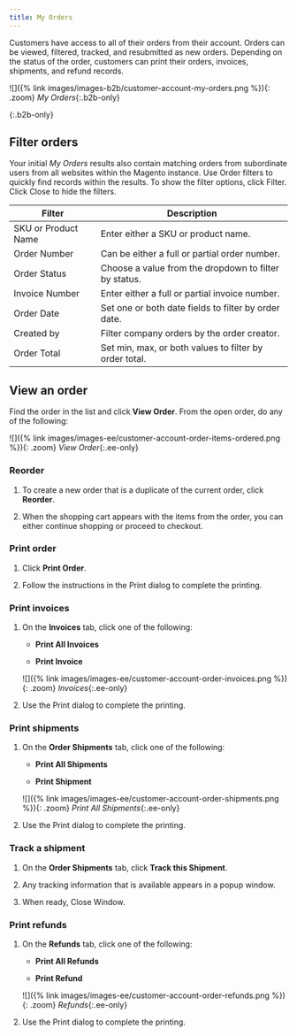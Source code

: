 ```yaml
---
title: My Orders
---
```


Customers have access to all of their orders from their account. Orders can be viewed, filtered, tracked, and resubmitted as new orders. Depending on the status of the order, customers can print their orders, invoices, shipments, and refund records.

![]({% link images/images-b2b/customer-account-my-orders.png %}){: .zoom}
_My Orders_{:.b2b-only}

{:.b2b-only}
## Filter orders

Your initial _My Orders_ results also contain matching orders from subordinate users from all websites within the Magento instance. Use Order filters to quickly find records within the results. To show the filter options, click <span class="btn">Filter</span>. Click <span class="btn">Close</span> to hide the filters.

| Filter | Description |
| -- | -- |
| SKU or Product Name | Enter either a SKU or product name. |
| Order Number | Can be either a full or partial order number. |
| Order Status | Choose a value from the dropdown to filter by status. |
| Invoice Number | Enter either a full or partial invoice number. |
| Order Date | Set one or both date fields to filter by order date. |
| Created by | Filter company orders by the order creator. |
| Order Total | Set min, max, or both values to filter by order total. |

## View an order

Find the order in the list and click **View Order**. From the open order, do any of the following:

![]({% link images/images-ee/customer-account-order-items-ordered.png %}){: .zoom}
_View Order_{:.ee-only}

### Reorder

1. To create a new order that is a duplicate of the current order, click **Reorder**.

1. When the shopping cart appears with the items from the order, you can either continue shopping or proceed to checkout.

### Print order

1. Click **Print Order**.

1. Follow the instructions in the Print dialog to complete the printing.

### Print invoices

1. On the **Invoices** tab, click one of the following:

   -  **Print All Invoices**

   -  **Print Invoice**

   ![]({% link images/images-ee/customer-account-order-invoices.png %}){: .zoom}
   _Invoices_{:.ee-only}

1. Use the Print dialog to complete the printing.

### Print shipments

1. On the **Order Shipments** tab, click one of the following:

   -  **Print All Shipments**

   -  **Print Shipment**

   ![]({% link images/images-ee/customer-account-order-shipments.png %}){: .zoom}
   _Print All Shipments_{:.ee-only}

1. Use the Print dialog to complete the printing.

### Track a shipment

1. On the **Order Shipments** tab, click **Track this Shipment**.

1. Any tracking information that is available appears in a popup window.

1. When ready, <span class="btn">Close Window</span>.

### Print refunds

1. On the **Refunds** tab, click one of the following:

   -  **Print All Refunds**

   -  **Print Refund**

   ![]({% link images/images-ee/customer-account-order-refunds.png %}){: .zoom}
   _Refunds_{:.ee-only}

1. Use the Print dialog to complete the printing.
